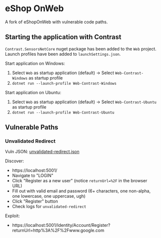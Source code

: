 # eShop OnWeb

A fork of eShopOnWeb with vulnerable code paths.

## Starting the application with Contrast

`Contrast.SensorsNetCore` nuget package has been added to the `Web` project. Launch profiles have been added to `launchSettings.json`.

Start application on Windows:

1. Select `Web` as startup application (default) -> Select `Web-Contrast-Windows` as startup profile
1. `dotnet run --launch-profile Web-Contrast-Windows`

Start application on Ubuntu:

1. Select `Web` as startup application (default) -> Select `Web-Contrast-Ubuntu` as startup profile
1. `dotnet run --launch-profile Web-Contrast-Ubuntu`

## Vulnerable Paths

### Unvalidated Redirect

Vuln JSON: [unvalidated-redirect.json](./vulns/unvalidated-redirect.json)

Discover:

- https://localhost:5001/
- Navigate to "LOGIN"
- Click "Register as a new user" (notice `returnUrl=%2F` in the browser URL)
- Fill out with valid email and password (6+ characters, one non-alpha, one lowercase, one uppercase, ugh)
- Click "Register" button
- Check logs for `unvalidated-redirect`

Exploit:

- https://localhost:5001/Identity/Account/Register?returnUrl=http%3A%2F%2Fwww.google.com
